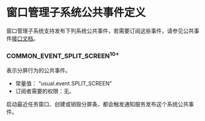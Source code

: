 # 窗口管理子系统公共事件定义
窗口管理子系统支持发布下列系统公共事件，若需要订阅这些事件，请参见公共事件[接口文档](../js-apis-commonEventManager.md)。

### COMMON_EVENT_SPLIT_SCREEN<sup>10+</sup>
表示分屏行为的公共事件。

- 常量值： “usual.event.SPLIT_SCREEN”
- 订阅者需要的权限：无。

启动最近任务窗口、创建或销毁分屏条，都会触发通知服务发布这个系统公共事件。

